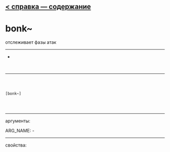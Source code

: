 [< справка — содержание](ceammc_lib.html)
---

# bonk~


отслеживает фазы атак 

---

-
<br>


---


```



[bonk~]


            
```

---
аргументы:

ARG_NAME: -<br>

---
свойства:


